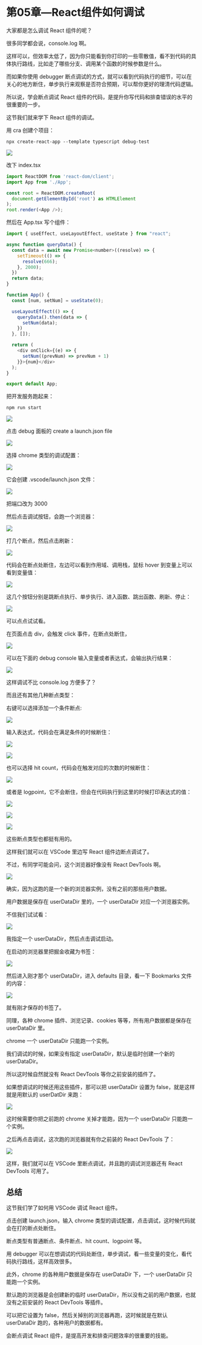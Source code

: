# 第05章—React组件如何调试

﻿大家都是怎么调试 React 组件的呢？

很多同学都会说，console.log 啊。

这样可以，但效率太低了，因为你只能看到你打印的一些零散值，看不到代码的具体执行路线，比如走了哪些分支、调用某个函数的时候参数是什么。

而如果你使用 debugger 断点调试的方式，就可以看到代码执行的细节，可以在关心的地方断住，单步执行来观察是否符合预期，可以帮你更好的理清代码逻辑。

所以说，学会断点调试 React 组件的代码，是提升你写代码和排查错误的水平的很重要的一步。

这节我们就来学下 React 组件的调试。

用 cra 创建个项目：

```
npx create-react-app --template typescript debug-test
```

![](./images/a2dc48b726451e9e8bebed946fa17e4e.webp )

改下 index.tsx

```javascript
import ReactDOM from 'react-dom/client';
import App from './App';

const root = ReactDOM.createRoot(
  document.getElementById('root') as HTMLElement
);
root.render(<App />);
```
然后在 App.tsx 写个组件：

```javascript
import { useEffect, useLayoutEffect, useState } from "react";

async function queryData() {
  const data = await new Promise<number>((resolve) => {
    setTimeout(() => {
      resolve(666);
    }, 2000);
  })
  return data;
}

function App() {
  const [num, setNum] = useState(0);

  useLayoutEffect(() => {
    queryData().then(data => {
      setNum(data);
    })
  }, []);

  return (
    <div onClick={(e) => {
      setNum((prevNum) => prevNum + 1)
    }}>{num}</div>
  );
}

export default App;

```
把开发服务跑起来：

```
npm run start
```

![](./images/2db8a00c8b7bd56ddd5431c67e96fbe8.gif )

点击 debug 面板的 create a launch.json file

![](./images/0e695bdd0e76d5da6e0b36bb36c38c57.webp )

选择 chrome 类型的调试配置：

![](./images/a8d58aadf780271921ec8bd4af73c12a.webp )

它会创建 .vscode/launch.json 文件：

![](./images/095a313363a522294fb3be8fa2de5ef4.webp )

把端口改为 3000

然后点击调试按钮，会跑一个浏览器：

![](./images/c9f0bcbe172e60c2fd750a61ebf96edb.gif )

打几个断点，然后点击刷新：

![](./images/7c374b3267468e07cfe16147aeeb3772.webp )

代码会在断点处断住，左边可以看到作用域、调用栈，鼠标 hover 到变量上可以看到变量值：

![](./images/c713be78ba62bfa3e910a6c8711a7cc1.webp )

这几个按钮分别是跳断点执行、单步执行、进入函数、跳出函数、刷新、停止：

![](./images/4c868f374cafaa267b5fbc87b1917dfc.webp )

可以点点试试看。

在页面点击 div，会触发 click 事件，在断点处断住，

![](./images/2dc6ea42ad3256cb96dd15d970d5625d.webp )

可以在下面的 debug console 输入变量或者表达式，会输出执行结果：

![](./images/29b2339d9c554c3e35432d5528008dca.webp )

这样调试不比 console.log 方便多了？

而且还有其他几种断点类型：

右键可以选择添加一个条件断点:

![](./images/102f735e5122e2f4ed0b018f8aca5d25.webp )

输入表达式，代码会在满足条件的时候断住：

![](./images/9b1d1bba1fe3536eac2e38e51ea1ce5b.webp )

![](./images/68cd49fb676947eaf9f59026d6cb11b5.webp )

也可以选择 hit count，代码会在触发对应的次数的时候断住：

![](./images/608c862be3df910b8d01192ed63852f0.webp )

或者是 logpoint，它不会断住，但会在代码执行到这里的时候打印表达式的值：

![](./images/7aebb52b8e1e936711b76c68096ef6cf.webp )

![](./images/fd9cd0a08cea91a28696386df9b0f2da.webp )

![](./images/f29579cc8468a020d284a6b231c356c8.webp )

这些断点类型也都挺有用的。

这样我们就可以在 VSCode 里边写 React 组件边断点调试了。

不过，有同学可能会问，这个浏览器好像没有 React DevTools 啊。

![](./images/ac0eb289360278e3bb7c6028994e1794.webp )

确实，因为这跑的是一个新的浏览器实例，没有之前的那些用户数据。

用户数据是保存在 userDataDir 里的，一个 userDataDir 对应一个浏览器实例。

不信我们试试看：

![](./images/4544327105d9d95e2164e64a75b602fe.webp )

我指定一个 userDataDir，然后点击调试启动。

在启动的浏览器里把掘金收藏为书签：

![](./images/fad4c5475ace034d191721785a078985.webp )

然后进入刚才那个 userDataDir，进入 defaults 目录，看一下 Bookmarks 文件的内容： 

![](./images/5a414f386bada9b12fb9bc1c10d2838b.webp )

就有刚才保存的书签了。

同理，各种 chrome 插件、浏览记录、cookies 等等，所有用户数据都是保存在 userDataDir 里。

chrome 一个 userDataDir 只能跑一个实例。

我们调试的时候，如果没有指定 userDataDir，默认是临时创建一个新的 userDataDir。

所以这时候自然就没有 React DevTools 等你之前安装的插件了。

如果想调试的时候还用这些插件，那可以把 userDataDir 设置为 false，就是这样就是用默认的 userDatDir 来跑：

![](./images/47c62d068fe5f872de45c9600bf55323.webp )

这时候需要你把之前跑的 chrome 关掉才能跑，因为一个 userDataDir 只能跑一个实例。

之后再点击调试，这次跑的浏览器就有你之前装的 React DevTools 了：

![](./images/1b0a57b3b90a2a1c7e80171f0d3ef9d8.webp )

这样，我们就可以在 VSCode 里断点调试，并且跑的调试浏览器还有 React DevTools 可用了。

## 总结

这节我们学了如何用 VSCode 调试 React 组件。

点击创建 launch.json，输入 chrome 类型的调试配置，点击调试，这时候代码就会在打的断点处断住。

断点类型有普通断点、条件断点、hit count、logpoint 等。

用 debugger 可以在想调试的代码处断住，单步调试，看一些变量的变化，看代码执行路线，这样高效很多。

此外，chrome 的各种用户数据是保存在 userDataDir 下，一个 userDataDir 只能跑一个实例。

默认跑的浏览器是会创建新的临时 userDataDir，所以没有之前的用户数据，也就没有之前安装的 React DevTools 等插件。

可以把它设置为 false，然后关掉别的浏览器再跑，这时候就是在默认 userDataDir 跑的，各种用户的数据都有。

会断点调试 React 组件，是提高开发和排查问题效率的很重要的技能。
